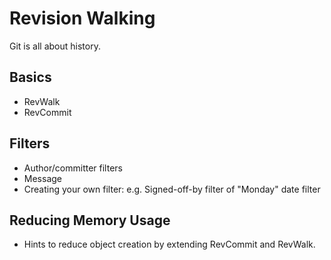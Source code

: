 # Revision Walking #

Git is all about history.

## Basics ##

  * RevWalk
  * RevCommit

## Filters ##

  * Author/committer filters
  * Message
  * Creating your own filter: e.g. Signed-off-by filter of "Monday" date filter

## Reducing Memory Usage ##

  * Hints to reduce object creation by extending RevCommit and RevWalk.